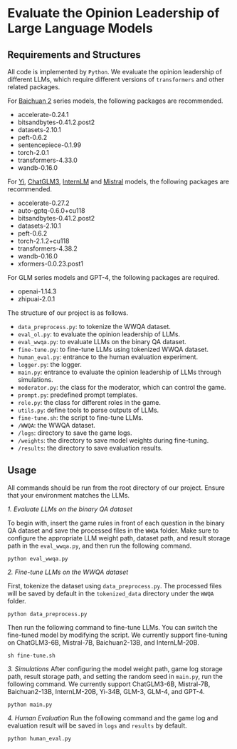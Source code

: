 # Evaluate the Opinion Leadership of Large Language Models


## Requirements and Structures
All code is implemented by ```Python```. We evaluate the opinion leadership of different LLMs, which require different versions of ```transformers``` and other related packages.

For [Baichuan 2](https://github.com/baichuan-inc/Baichuan2) series models, the following packages are recommended.

- accelerate-0.24.1
- bitsandbytes-0.41.2.post2
- datasets-2.10.1
- peft-0.6.2
- sentencepiece-0.1.99
- torch-2.0.1
- transformers-4.33.0
- wandb-0.16.0

For [Yi](https://github.com/01-ai/Yi), [ChatGLM3](https://github.com/THUDM/ChatGLM3), [InternLM](https://github.com/InternLM/InternLM) and [Mistral](https://mistral.ai/news/announcing-mistral-7b/) models, the following packages are recommended.

- accelerate-0.27.2
- auto-gptq-0.6.0+cu118
- bitsandbytes-0.41.2.post2
- datasets-2.10.1
- peft-0.6.2
- torch-2.1.2+cu118
- transformers-4.38.2
- wandb-0.16.0
- xformers-0.0.23.post1

For GLM series models and GPT-4, the following packages are required.

- openai-1.14.3
- zhipuai-2.0.1

The structure of our project is as follows.
- ```data_preprocess.py```: to tokenize the WWQA dataset.
- ```eval_ol.py```: to evaluate the opinion leadership of LLMs.
- ```eval_wwqa.py```: to evaluate LLMs on the binary QA dataset.
- ```fine-tune.py```: to fine-tune LLMs using tokenized WWQA dataset.
- ```human_eval.py```: entrance to the human evaluation experiment.
- ```logger.py```: the logger.
- ```main.py```: entrance to evaluate the opinion leadership of LLMs through simulations.
- ```moderator.py```: the class for the moderator, which can control the game.
- ```prompt.py```: predefined prompt templates.
- ```role.py```: the class for different roles in the game.
- ```utils.py```: define tools to parse outputs of LLMs.
- ```fine-tune.sh```: the script to fine-tune LLMs.
- ```/WWQA```: the WWQA dataset.
- ```/logs```: directory to save the game logs.
- ```/weights```: the directory to save model weights during fine-tuning.
- ```/results```: the directory to save evaluation results.


## Usage
All commands should be run from the root directory of our project. Ensure that your environment matches the LLMs.

*1. Evaluate LLMs on the binary QA dataset* 

To begin with, insert the game rules in front of each question in the binary QA dataset and save the processed files in the ```WWQA``` folder. Make sure to configure the appropriate LLM weight path, dataset path, and result storage path in the ```eval_wwqa.py```, and then run the following command.
```
python eval_wwqa.py
```

*2. Fine-tune LLMs on the WWQA dataset*

First, tokenize the dataset using ```data_preprocess.py```. The processed files will be saved by default in the ```tokenized_data``` directory under the ```WWQA``` folder.  
```
python data_preprocess.py
```
Then run the following command to fine-tune LLMs. You can switch the fine-tuned model by modifying the script. We currently support fine-tuning on ChatGLM3-6B, Mistral-7B, Baichuan2-13B, and InternLM-20B.
```
sh fine-tune.sh
```

*3. Simulations*
After configuring the model weight path, game log storage path, result storage path, and setting the random seed in ```main.py```, run the following command. We currently support ChatGLM3-6B, Mistral-7B, Baichuan2-13B, InternLM-20B, Yi-34B, GLM-3, GLM-4, and GPT-4.
```
python main.py
```

*4. Human Evaluation*
Run the following command and the game log and evaluation result will be saved in ```logs``` and ```results``` by default.
```
python human_eval.py
```
